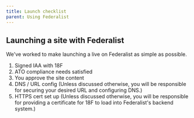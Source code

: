 ```yaml
---
title: Launch checklist
parent: Using Federalist
---
```


## Launching a site with Federalist

We've worked to make launching a live on Federalist as simple as possible.

1. Signed IAA with 18F
2. ATO compliance needs satisfied 
3. You approve the site content
4. DNS / URL config (Unless discussed otherwise, you will be responsible for securing your desired URL and configuring DNS.)
5. HTTPS cert set up (Unless discussed otherwise, you will be responsible for providing a certificate for 18F to load into Federalist's backend system.)
